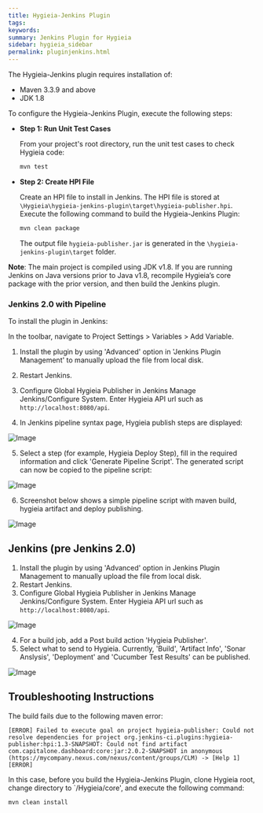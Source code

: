 ```yaml
---
title: Hygieia-Jenkins Plugin
tags:
keywords: 
summary: Jenkins Plugin for Hygieia
sidebar: hygieia_sidebar
permalink: pluginjenkins.html
---
```


The Hygieia-Jenkins plugin requires installation of:

- Maven 3.3.9 and above
- JDK 1.8

To configure the Hygieia-Jenkins Plugin, execute the following steps:

*	**Step 1: Run Unit Test Cases**

	From your project's root directory, run the unit test cases to check Hygieia code:

	```bash
	mvn test
	```
	
*	**Step 2: Create HPI File**

	Create an HPI file to install in Jenkins. The HPI file is stored at `\Hygieia\hygieia-jenkins-plugin\target\hygieia-publisher.hpi`. Execute the following command to build the Hygieia-Jenkins Plugin:

	```bash
	mvn clean package
	```
	
	The output file `hygieia-publisher.jar` is generated in the `\hygieia-jenkins-plugin\target` folder.

**Note**: The main project is compiled using JDK v1.8. If you are running Jenkins on Java versions prior to Java v1.8, recompile Hygieia’s core package with the prior version, and then build the Jenkins plugin.

### Jenkins 2.0 with Pipeline 

To install the plugin in Jenkins:

In the toolbar, navigate to Project Settings > Variables > Add Variable.  

1. Install the plugin by using 'Advanced' option in 'Jenkins Plugin Management' to manually upload the file from local disk.
2. Restart Jenkins.
3. Configure Global Hygieia Publisher in Jenkins Manage Jenkins/Configure System. Enter Hygieia API url such as `http://localhost:8080/api`. 

4. In Jenkins pipeline syntax page, Hygieia publish steps are displayed:

![Image](https://megha849.github.io/HygieiaDocs/media/images/jenkins2.0-steplist.png)

5. Select a step (for example, Hygieia Deploy Step), fill in the required information and click 'Generate Pipeline Script'. The generated script can now be copied to the pipeline script:

![Image](https://megha849.github.io/HygieiaDocs/media/images/jenkins2.0-hygieia-deploy-step.png)

6. Screenshot below shows a simple pipeline script with maven build, hygieia artifact and deploy publishing.

![Image](https://megha849.github.io/HygieiaDocs/media/images/jenkins2.0-pipeline-deploy-publish.png)

## Jenkins (pre Jenkins 2.0)

1. Install the plugin by using 'Advanced' option in Jenkins Plugin Management to manually upload the file from local disk.
2. Restart Jenkins.
3. Configure Global Hygieia Publisher in Jenkins Manage Jenkins/Configure System. Enter Hygieia API url such as `http://localhost:8080/api`. 

![Image](https://megha849.github.io/HygieiaDocs/media/images/jenkins-global.png)

4. For a build job, add a Post build action 'Hygieia Publisher'. 
5. Select what to send to Hygieia. Currently, 'Build', 'Artifact Info', 'Sonar Anslysis', 'Deployment' and 'Cucumber Test Results' can be published.

![Image](https://megha849.github.io/HygieiaDocs/media/images/jenkins-job-config.png)

## Troubleshooting Instructions

The build fails due to the following maven error:

`[ERROR] Failed to execute goal on project hygieia-publisher: Could not resolve dependencies for project org.jenkins-ci.plugins:hygieia-publisher:hpi:1.3-SNAPSHOT: Could not find artifact com.capitalone.dashboard:core:jar:2.0.2-SNAPSHOT in anonymous (https://mycompany.nexus.com/nexus/content/groups/CLM) -> [Help 1][ERROR]`

In this case, before you build the Hygieia-Jenkins Plugin, clone Hygieia root, change directory to `/Hygieia/core', and execute the following command:

```bash
mvn clean install
```
